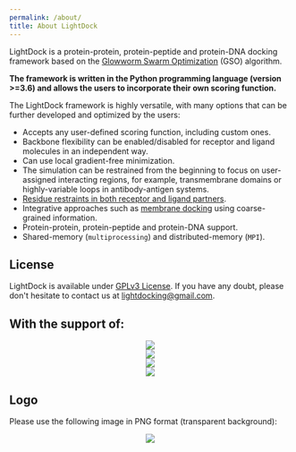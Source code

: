```yaml
---
permalink: /about/
title: About LightDock
---
```


LightDock is a protein-protein, protein-peptide and protein-DNA docking framework based on the [Glowworm Swarm Optimization](https://link.springer.com/article/10.1007/s11721-008-0021-5) (GSO) algorithm.

**The framework is written in the Python programming language (version >=3.6) and allows the users to incorporate their own scoring function.**

The LightDock framework is highly versatile, with many options that can be further developed and optimized by the users:

* Accepts any user-defined scoring function, including custom ones.
* Backbone flexibility can be enabled/disabled for receptor and ligand molecules in an independent way.
* Can use local gradient-free minimization.
* The simulation can be restrained from the beginning to focus on user-assigned interacting regions, for example, transmembrane domains or highly-variable loops in antibody-antigen systems.
* [Residue restraints in both receptor and ligand partners](https://doi.org/10.1093/bioinformatics/btz642).
* Integrative approaches such as [membrane docking](https://www.nature.com/articles/s41467-020-20076-5) using coarse-grained information.
* Protein-protein, protein-peptide and protein-DNA support.
* Shared-memory (`multiprocessing`) and distributed-memory (`MPI`).

## License
LightDock is available under [GPLv3 License](https://github.com/lightdock/lightdock/blob/master/LICENSE). If you have any doubt, please don't hesitate to contact us at <lightdocking@gmail.com>.

## With the support of:

<p align="center">
    <a href="https://bioexcel.eu/" target="_blank"><img src="../assets/images/bioexcel_logo.png"></a>
    <br>
    <a href="https://www.eosc-hub.eu/" target="_blank"><img src="../assets/images/eosc_hub_logo.png"></a>
    <br>
    <a href="https://sbgrid.org/" target="_blank"><img src="../assets/images/sbgrid_logo.png"></a>
    <br>
    <a href="https://zymvol.com" target="_blank"><img src="../assets/images/zymvol_logo.jpg"></a>
</p>


## Logo
Please use the following image in PNG format (transparent background):

<p align="center">
    <img src="../assets/images/lightdock_logo.png">
</p>

